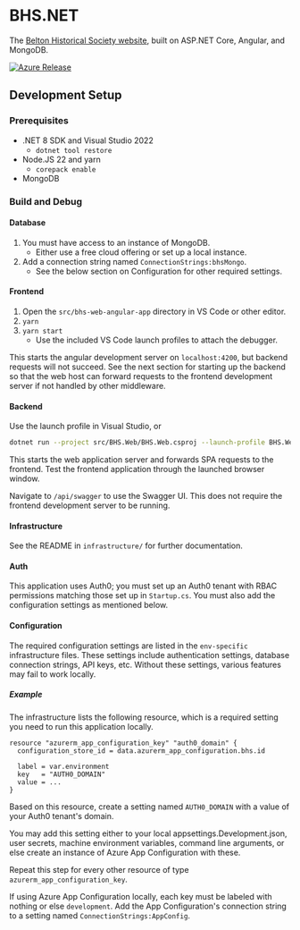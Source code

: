 # BHS.NET

The [Belton Historical Society website](https://www.beltonhistoricalsociety.org/),
built on ASP.NET Core, Angular, and MongoDB.

[![Azure Release](https://github.com/JasonWeinzierl/BHS.NET/actions/workflows/azure-release.yml/badge.svg)](https://github.com/JasonWeinzierl/BHS.NET/actions/workflows/azure-release.yml)

## Development Setup

### Prerequisites

- .NET 8 SDK and Visual Studio 2022
  - `dotnet tool restore`
- Node.JS 22 and yarn
  - `corepack enable`
- MongoDB

### Build and Debug

#### Database

1. You must have access to an instance of MongoDB.
    - Either use a free cloud offering or set up a local instance.
2. Add a connection string named `ConnectionStrings:bhsMongo`.
    - See the below section on Configuration for other required settings.

#### Frontend

1. Open the `src/bhs-web-angular-app` directory in VS Code or other editor.
2. `yarn`
3. `yarn start`
    - Use the included VS Code launch profiles to attach the debugger.

This starts the angular development server on `localhost:4200`, but backend requests will not succeed.
See the next section for starting up the backend
so that the web host can forward requests to the frontend development server if not handled by other middleware.

#### Backend

Use the launch profile in Visual Studio, or

```sh
dotnet run --project src/BHS.Web/BHS.Web.csproj --launch-profile BHS.Web
```

This starts the web application server and forwards SPA requests to the frontend.
Test the frontend application through the launched browser window.

Navigate to `/api/swagger` to use the Swagger UI.
This does not require the frontend development server to be running.

#### Infrastructure

See the README in `infrastructure/` for further documentation.

#### Auth

This application uses Auth0;
you must set up an Auth0 tenant with RBAC permissions matching those set up in `Startup.cs`.
You must also add the configuration settings as mentioned below.

#### Configuration

The required configuration settings are listed in the `env-specific` infrastructure files.
These settings include authentication settings, database connection strings, API keys, etc.
Without these settings, various features may fail to work locally.

##### Example

The infrastructure lists the following resource, which is a required setting you need to run this application locally.

```hcl
resource "azurerm_app_configuration_key" "auth0_domain" {
  configuration_store_id = data.azurerm_app_configuration.bhs.id

  label = var.environment
  key   = "AUTH0_DOMAIN"
  value = ...
}
```

Based on this resource, create a setting named `AUTH0_DOMAIN` with a value of your Auth0 tenant's domain.

You may add this setting either to your local appsettings.Development.json,
user secrets, machine environment variables, command line arguments,
or else create an instance of Azure App Configuration with these.

Repeat this step for every other resource of type `azurerm_app_configuration_key`.

If using Azure App Configuration locally, each key must be labeled with nothing or else `development`.
Add the App Configuration's connection string to a setting named `ConnectionStrings:AppConfig`.
